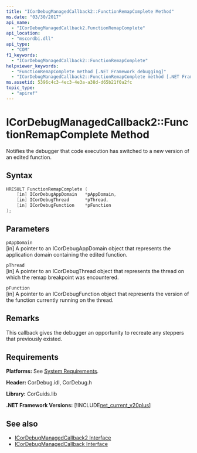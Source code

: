 ```yaml
---
title: "ICorDebugManagedCallback2::FunctionRemapComplete Method"
ms.date: "03/30/2017"
api_name: 
  - "ICorDebugManagedCallback2.FunctionRemapComplete"
api_location: 
  - "mscordbi.dll"
api_type: 
  - "COM"
f1_keywords: 
  - "ICorDebugManagedCallback2::FunctionRemapComplete"
helpviewer_keywords: 
  - "FunctionRemapComplete method [.NET Framework debugging]"
  - "ICorDebugManagedCallback2::FunctionRemapComplete method [.NET Framework debugging]"
ms.assetid: 5396c4c3-4ec3-4e3a-a38d-d65b21f0a2fc
topic_type: 
  - "apiref"
---
```

# ICorDebugManagedCallback2::FunctionRemapComplete Method
Notifies the debugger that code execution has switched to a new version of an edited function.  
  
## Syntax  
  
```cpp  
HRESULT FunctionRemapComplete (  
    [in] ICorDebugAppDomain   *pAppDomain,  
    [in] ICorDebugThread      *pThread,  
    [in] ICorDebugFunction    *pFunction  
);  
```  
  
## Parameters  
 `pAppDomain`  
 [in] A pointer to an ICorDebugAppDomain object that represents the application domain containing the edited function.  
  
 `pThread`  
 [in] A pointer to an ICorDebugThread object that represents the thread on which the remap breakpoint was encountered.  
  
 `pFunction`  
 [in] A pointer to an ICorDebugFunction object that represents the version of the function currently running on the thread.  
  
## Remarks  
 This callback gives the debugger an opportunity to recreate any steppers that previously existed.  
  
## Requirements  
 **Platforms:** See [System Requirements](../../../../docs/framework/get-started/system-requirements.md).  
  
 **Header:** CorDebug.idl, CorDebug.h  
  
 **Library:** CorGuids.lib  
  
 **.NET Framework Versions:** [!INCLUDE[net_current_v20plus](../../../../includes/net-current-v20plus-md.md)]  
  
## See also

- [ICorDebugManagedCallback2 Interface](icordebugmanagedcallback2-interface.md)
- [ICorDebugManagedCallback Interface](icordebugmanagedcallback-interface.md)
